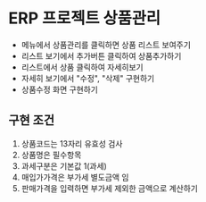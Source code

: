 # ERP 프로젝트 상품관리

- 메뉴에서 상품관리를 클릭하면 상품 리스트 보여주기
- 리스트 보기에서 추가버튼 클릭하여 상품추가하기
- 리스트에서 상품 클릭하여 자세히보기
- 자세히 보기에서 "수정", "삭제" 구현하기
- 상품수정 화면 구현하기

## 구현 조건

1. 상품코드는 13자리 유효성 검사
2. 상품명은 필수항목
3. 과세구분은 기본값 1(과세)
4. 매입가가격은 부가세 별도금액 임
5. 판매가격을 입력하면 부가세 제외한 금액으로 계산하기
